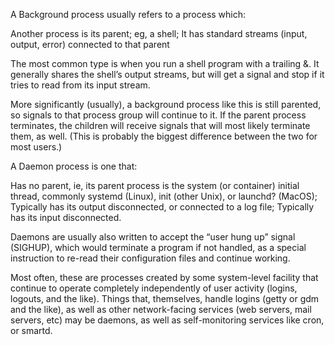 

A Background process usually refers to a process which:

Another process is its parent; eg, a shell;
It has standard streams (input, output, error) connected to that parent

The most common type is when you run a shell program with a trailing &. It generally shares the shell’s output streams, but will get a signal and stop if it tries to read from its input stream.

More significantly (usually), a background process like this is still parented, so signals to that process group will continue to it. If the parent process terminates, the children will receive signals that will most likely terminate them, as well. (This is probably the biggest difference between the two for most users.)

A Daemon process is one that:

Has no parent, ie, its parent process is the system (or container) initial thread, commonly systemd (Linux), init (other Unix), or launchd? (MacOS);
Typically has its output disconnected, or connected to a log file;
Typically has its input disconnected.

Daemons are usually also written to accept the “user hung up” signal (SIGHUP), which would terminate a program if not handled, as a special instruction to re-read their configuration files and continue working.

Most often, these are processes created by some system-level facility that continue to operate completely independently of user activity (logins, logouts, and the like). Things that, themselves, handle logins (getty or gdm and the like), as well as other network-facing services (web servers, mail servers, etc) may be daemons, as well as self-monitoring services like cron, or smartd.
